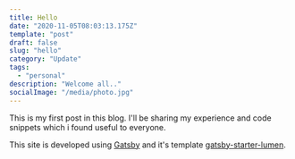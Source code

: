 ```yaml
---
title: Hello
date: "2020-11-05T08:03:13.175Z"
template: "post"
draft: false
slug: "hello"
category: "Update"
tags:
  - "personal"
description: "Welcome all.."
socialImage: "/media/photo.jpg"
---
```


This is my first post in this blog. I'll be sharing my experience and code snippets which i found useful to everyone.

This site is developed using [Gatsby](http://gatsbyjs.org/) and it's template [gatsby-starter-lumen](https://github.com/alxshelepenok/gatsby-starter-lumen).